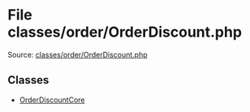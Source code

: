 File classes/order/OrderDiscount.php
=========

Source: [classes/order/OrderDiscount.php](https://github.com/PrestaShop/PrestaShop/blob/1.5.6.1/classes/order/OrderDiscount.php)


Classes
-------

* [OrderDiscountCore](class.OrderDiscountCore.md)

